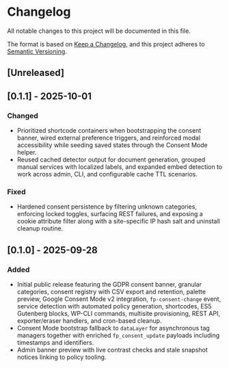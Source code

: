 # Changelog

All notable changes to this project will be documented in this file.

The format is based on [Keep a Changelog](https://keepachangelog.com/en/1.1.0/), and this project adheres to [Semantic Versioning](https://semver.org/spec/v2.0.0.html).

## [Unreleased]

## [0.1.1] - 2025-10-01
### Changed
- Prioritized shortcode containers when bootstrapping the consent banner, wired external preference triggers, and reinforced modal accessibility while seeding saved states through the Consent Mode helper.
- Reused cached detector output for document generation, grouped manual services with localized labels, and expanded embed detection to work across admin, CLI, and configurable cache TTL scenarios.

### Fixed
- Hardened consent persistence by filtering unknown categories, enforcing locked toggles, surfacing REST failures, and exposing a cookie attribute filter along with a site-specific IP hash salt and uninstall cleanup routine.

## [0.1.0] - 2025-09-28
### Added
- Initial public release featuring the GDPR consent banner, granular categories, consent registry with CSV export and retention, palette preview, Google Consent Mode v2 integration, `fp-consent-change` event, service detection with automated policy generation, shortcodes, ES5 Gutenberg blocks, WP-CLI commands, multisite provisioning, REST API, exporter/eraser handlers, and cron-based cleanup.
- Consent Mode bootstrap fallback to `dataLayer` for asynchronous tag managers together with enriched `fp_consent_update` payloads including timestamps and identifiers.
- Admin banner preview with live contrast checks and stale snapshot notices linking to policy tooling.
